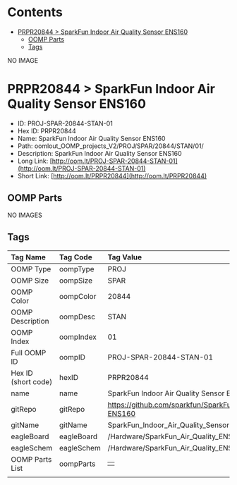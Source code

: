 



Contents
========

* [PRPR20844 > SparkFun Indoor Air Quality Sensor ENS160](#prpr20844--sparkfun-indoor-air-quality-sensor-ens160)
	* [OOMP Parts](#oomp-parts)
	* [Tags](#tags)
  
NO IMAGE  
# PRPR20844 > SparkFun Indoor Air Quality Sensor ENS160

- ID: PROJ-SPAR-20844-STAN-01
- Hex ID: PRPR20844
- Name: SparkFun Indoor Air Quality Sensor ENS160
- Path: oomlout_OOMP_projects_V2/PROJ/SPAR/20844/STAN/01/
- Description: SparkFun Indoor Air Quality Sensor ENS160
- Long Link: [http://oom.lt/PROJ-SPAR-20844-STAN-01](http://oom.lt/PROJ-SPAR-20844-STAN-01)
- Short Link: [http://oom.lt/PRPR20844](http://oom.lt/PRPR20844)

## OOMP Parts
  
NO IMAGES  
## Tags
  

|Tag Name|Tag Code|Tag Value|
| :--- | :--- | :--- |
|OOMP Type|oompType|PROJ|
|OOMP Size|oompSize|SPAR|
|OOMP Color|oompColor|20844|
|OOMP Description|oompDesc|STAN|
|OOMP Index|oompIndex|01|
|Full OOMP ID|oompID|PROJ-SPAR-20844-STAN-01|
|Hex ID (short code)|hexID|PRPR20844|
|name|name|SparkFun Indoor Air Quality Sensor ENS160|
|gitRepo|gitRepo|https://github.com/sparkfun/SparkFun_Indoor_Air_Quality_Sensor-ENS160|
|gitName|gitName|SparkFun_Indoor_Air_Quality_Sensor-ENS160|
|eagleBoard|eagleBoard|/Hardware/SparkFun_Air_Quality_ENS160.brd|
|eagleSchem|eagleSchem|/Hardware/SparkFun_Air_Quality_ENS160.sch|
|OOMP Parts List|oompParts|<table><tr><td></td></tr></table>|
||||
